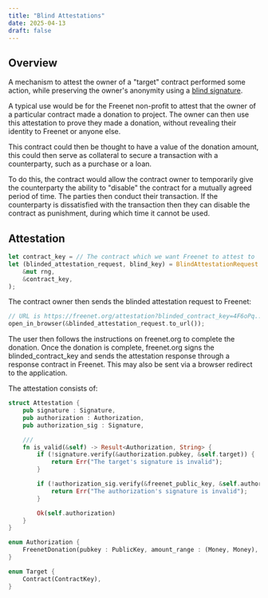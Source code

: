 ```yaml
---
title: "Blind Attestations"
date: 2025-04-13
draft: false
---
```


## Overview

A mechanism to attest the owner of a "target" contract performed some action,
while preserving the owner's anonymity using a [blind
signature](https://en.wikipedia.org/wiki/Blind_signature).

A typical use would be for the Freenet non-profit to attest that the owner of a
particular contract made a donation to project. The owner can then use this
attestation to prove they made a donation, without revealing their identity to
Freenet or anyone else.

This contract could then be thought to have a value of the donation amount,
this could then serve as collateral to secure a transaction with a
counterparty, such as a purchase or a loan.

To do this, the contract would allow the contract owner to temporarily give the
counterparty the ability to "disable" the contract for a mutually agreed period
of time. The parties then conduct their transaction. If the counterparty is
dissatisfied with the transaction then they can disable the contract as
punishment, during which time it cannot be used.

## Attestation

```rust
let contract_key = // The contract which we want Freenet to attest to
let (blinded_attestation_request, blind_key) = BlindAttestationRequest::blind(
    &mut rng,
    &contract_key,
);
```

The contract owner then sends the blinded attestation request to Freenet:

```rust
// URL is https://freenet.org/attestation?blinded_contract_key=4F6oPq...
open_in_browser(&blinded_attestation_request.to_url());
```

The user then follows the instructions on freenet.org to complete the donation.
Once the donation is complete, freenet.org signs the blinded_contract_key and
sends the attestation response through a response contract in Freenet. This
may also be sent via a browser redirect to the application.

The attestation consists of:

```rust
struct Attestation {
    pub signature : Signature,
    pub authorization : Authorization,
    pub authorization_sig : Signature,

    ///
    fn is_valid(&self) -> Result<Authorization, String> {
        if (!signature.verify(&authorization.pubkey, &self.target)) {
            return Err("The target's signature is invalid");
        }

        if (!authorization_sig.verify(&freenet_public_key, &self.authorization)) {
            return Err("The authorization's signature is invalid");
        }

        Ok(self.authorization)
    }
}

enum Authorization {
    FreenetDonation(pubkey : PublicKey, amount_range : (Money, Money), time_range : (Timestamp, Timestamp)),
}

enum Target {
    Contract(ContractKey),
}
```
